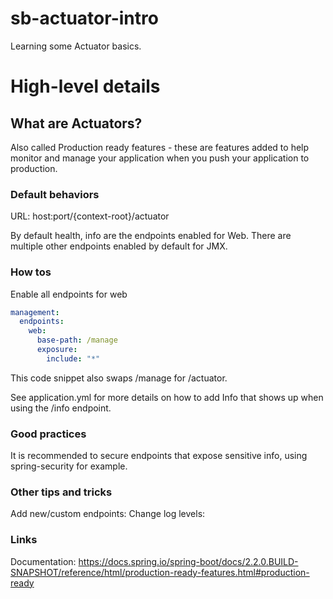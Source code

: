 # sb-actuator-intro

Learning some Actuator basics.

# High-level details

## What are Actuators?

Also called Production ready features - these are features added to help monitor and manage your application when you push your application to production.

### Default behaviors

URL: host:port/{context-root}/actuator

By default health, info are the endpoints enabled for Web. There are multiple other endpoints enabled by default for JMX.

### How tos

Enable all endpoints for web

```yml
management:
  endpoints:
    web:
      base-path: /manage
      exposure:
        include: "*"
```

This code snippet also swaps /manage for /actuator.

See application.yml for more details on how to add Info that shows up when using the /info endpoint.

### Good practices

It is recommended to secure endpoints that expose sensitive info, using spring-security for example.

### Other tips and tricks

Add new/custom endpoints:
Change log levels:

### Links

Documentation: https://docs.spring.io/spring-boot/docs/2.2.0.BUILD-SNAPSHOT/reference/html/production-ready-features.html#production-ready
